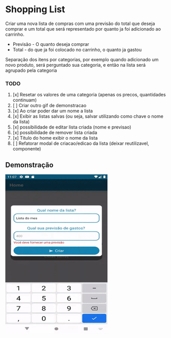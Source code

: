 # Shopping List

Criar uma nova lista de compras com uma previsão do total que deseja comprar
e um total que será representado por quanto ja foi adicionado ao carrinho. 

* Previsão - O quanto deseja comprar
* Total - do que ja foi colocado no carrinho, o quanto ja gastou

Separação dos itens por categorias, por exemplo quando adicionado um novo produto,
será perguntado sua categoria, e então na lista será agrupado pela categoria

### TODO

1. [x] Resetar os valores de uma categoria (apenas os precos, quantidades continuam)
2. [ ] Criar outro gif de demonstracao
3. [x] Ao criar poder dar um nome a lista
4. [x] Exibir as listas salvas (ou seja, salvar utilizando como chave o nome da lista)
5. [x] possibilidade de editar lista criada (nome e previsao)
6. [x] possibilidade de remover lista criada
7. [x] Titulo do home exibir o nome da lista
8. [ ] Refatorar modal de criacao/edicao da lista (deixar reutilizavel, componente)

## Demonstração
<img src="demo.gif" width="320" height="500" />
